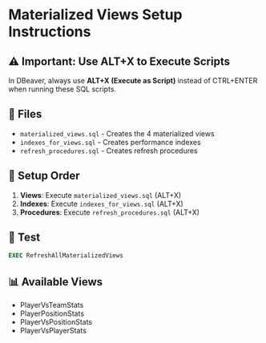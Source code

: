 # Materialized Views Setup Instructions

## ⚠️ Important: Use ALT+X to Execute Scripts

In DBeaver, always use **ALT+X (Execute as Script)** instead of CTRL+ENTER when running these SQL scripts.

## 📁 Files

- `materialized_views.sql` - Creates the 4 materialized views
- `indexes_for_views.sql` - Creates performance indexes
- `refresh_procedures.sql` - Creates refresh procedures

## 🚀 Setup Order

1. **Views**: Execute `materialized_views.sql` (ALT+X)
2. **Indexes**: Execute `indexes_for_views.sql` (ALT+X)
3. **Procedures**: Execute `refresh_procedures.sql` (ALT+X)

## 🧪 Test

```sql
EXEC RefreshAllMaterializedViews
```

## 📊 Available Views

- PlayerVsTeamStats
- PlayerPositionStats  
- PlayerVsPositionStats
- PlayerVsPlayerStats
